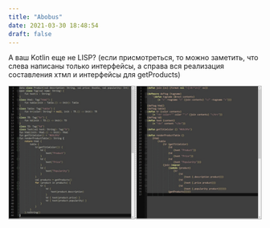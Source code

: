 ```yaml
---
title: "Abobus"
date: 2021-03-30 18:48:54
draft: false
---
```


А ваш Kotlin еще не LISP?
(если присмотреться, то можно заметить, что слева написаны только интерфейсы, а справа вся реализация составления хтмл и интерфейсы для getProducts)

![](/img/vk/HqcXVyO_w9A.jpg)
